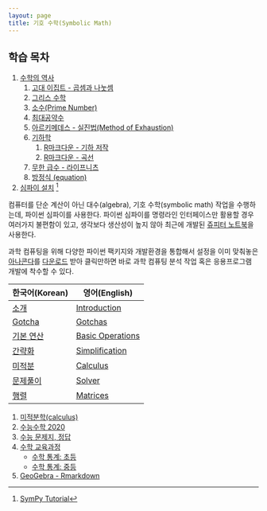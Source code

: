 ```yaml
---
layout: page
title: 기호 수학(Symbolic Math) 
---
```



## 학습 목차

1. [수학의 역사](01-math-history.html)
    1. [고대 이집트 - 곱셈과 나눗셈](math-history-egyptian.html)
    1. [그리스 수학](math-history-greece.html)
    1. [소수(Prime Number)](math-history-prime.html)
    1. [최대공약수](math-history-gcd.html)
    1. [아르키메데스 - 실진법(Method of Exhaustion)](math-history-exhaustion.html)
    1. [기하학](math-history-geometry.html)
        1. [R마크다운 - 기하 저작](math-history-geometry-md.html)
        1. [R마크다운 - 곡선](math-history-geometry-curve.html)
    1. [무한 급수 - 라이프니츠](math-history-leibniz.html)
    1. [방정식 (equation)](math-history-equation.html)
1. [심파이 설치](02-sympy-install.html) [^sympy-tutorial]

[^sympy-tutorial]: [SymPy Tutorial](http://docs.sympy.org/latest/tutorial/)    

컴퓨터를 단순 계산이 아닌 대수(algebra), 기호 수학(symbolic math) 작업을 수행하는데,
파이썬 심파이를 사용한다. 파이썬 심파이를 명령라인 인터페이스만 활용할 경우 여러가지 불편함이 있고,
생각보다 생산성이 높지 않아 최근에 개발된 [쥬피터 노트북](http://jupyter.org/)을 사용한다.

과학 컴퓨팅을 위해 다양한 파이썬 팩키지와 개발환경을 통합해서 설정을 이미 맞춰놓은 
[아나콘다](https://www.continuum.io/)를 [다운로드](https://www.continuum.io/downloads) 받아 
클릭만하면 바로 과학 컴퓨팅 분석 작업 혹은 응용프로그램 개발에 착수할 수 있다.

|   한국어(Korean)      |    영어(English)            |
|-----------------------|---------------------------|
| [소개](11-intro.html) |[Introduction](http://docs.sympy.org/latest/tutorial/intro.html)|
| [Gotcha](12-gotcha.html) |[Gotchas](http://docs.sympy.org/latest/tutorial/gotchas.html)|
| [기본 연산](13-operations.html) |[Basic Operations](http://docs.sympy.org/latest/tutorial/basic_operations.html)|
| [간략화](14-simplification.html) |[Simplification](http://docs.sympy.org/latest/tutorial/simplification.html)|
| [미적분](15-calculus.html) |[Calculus](http://docs.sympy.org/latest/tutorial/calculus.html)|
| [문제풀이](16-solver.html) |[Solver](http://docs.sympy.org/latest/tutorial/solvers.html)|
| [행렬](17-matrix.html) |[Matrices](http://docs.sympy.org/latest/tutorial/matrices.html)|

1. [미적분학(calculus)](calculus.html)
1. [수능수학 2020](korean-gre.html)
1. [수능 문제지, 정답](korean-gre-exam.html)
1. [수학 교육과정](korean-math-curriculum.html)
    - [수학 통계: 초등](korean-math-stat.html)
    - [수학 통계: 중등](korean-math-stat-middle.html)
1. [GeoGebra - Rmarkdown](korean-geogebra.html)



